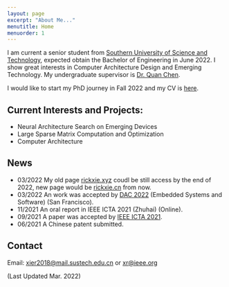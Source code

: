 ```yaml
---
layout: page
excerpt: "About Me..."
menutitle: Home
menuorder: 1
---
```

I am current a senior student from [Southern University of Science and Technology](https://www.sustech.edu.cn/en/), expected obtain the Bachelor of Engineering in June 2022. I show great interests in Computer Architecture Design and Emerging Technology. My undergraduate supervisor is [Dr. Quan Chen](https://faculty.sustech.edu.cn/chenq3/en).

I would like to start my PhD journey in Fall 2022 and my CV is [here](doc\xie_cv.pdf).

## Current Interests and Projects:

- Neural Architecture Search on Emerging Devices
- Large Sparse Matrix Computation and Optimization
- Computer Architecture

## News

* 03/2022 My old page [rickxie.xyz](https://rickxie.xyz) coudl be still access by the end of 2022, new page would be [rickxie.cn](https://rickxie.cn) from now.
* 03/2022 An work was accepted by [DAC 2022](https://www.dac.com/) (Embedded Systems and Software) (San Francisco).
* 11/2021 An oral report in IEEE ICTA 2021 (Zhuhai) (Online).
* 09/2021 A paper was accepted by [IEEE ICTA 2021](http://www.ieee-icta.net/).
* 06/2021 A Chinese patent submitted.

## Contact

Email: [xier2018@mail.sustech.edu.cn](mailto:xier2018@mail.sustech.edu.cn) or [xr@ieee.org](mailto:xr@ieee.org)

(Last Updated Mar. 2022)
